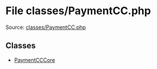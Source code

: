 File classes/PaymentCC.php
=========

Source: [classes/PaymentCC.php](https://github.com/PrestaShop/PrestaShop/blob/1.6.0.14/classes/PaymentCC.php)


Classes
-------

* [PaymentCCCore](class.PaymentCCCore.md)

